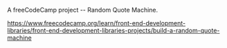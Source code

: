A freeCodeCamp project -- Random Quote Machine.

https://www.freecodecamp.org/learn/front-end-development-libraries/front-end-development-libraries-projects/build-a-random-quote-machine